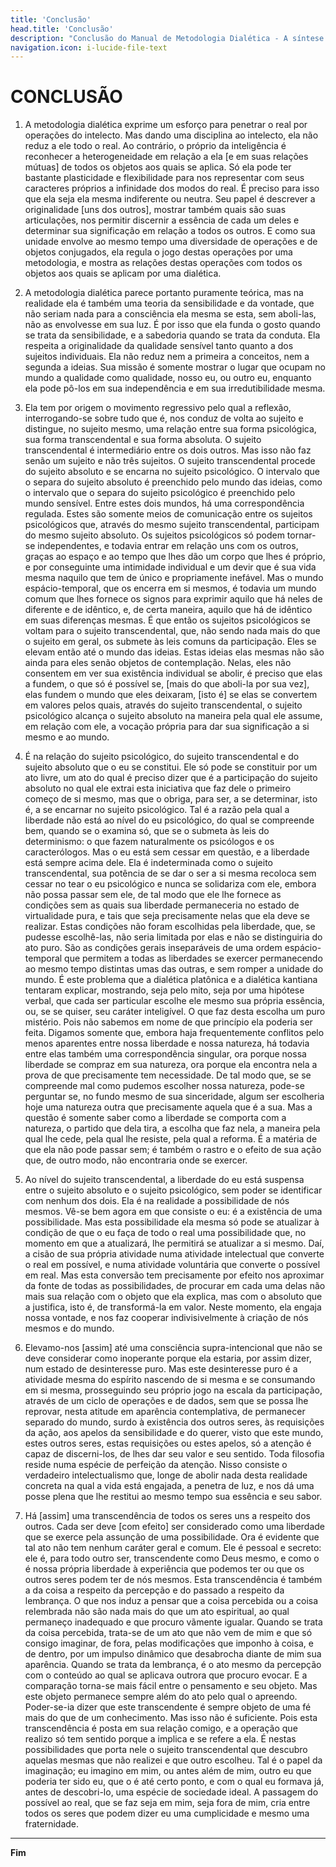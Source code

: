 ```yaml
---
title: 'Conclusão'
head.title: 'Conclusão'
description: "Conclusão do Manual de Metodologia Dialética - A síntese final da metodologia dialética e suas implicações"
navigation.icon: i-lucide-file-text
---
```


# CONCLUSÃO

1. A metodologia dialética exprime um esforço para penetrar o real por operações do intelecto. Mas dando uma disciplina ao intelecto, ela não reduz a ele todo o real. Ao contrário, o próprio da inteligência é reconhecer a heterogeneidade em relação a ela [e em suas relações mútuas] de todos os objetos aos quais se aplica. Só ela pode ter bastante plasticidade e flexibilidade para nos representar com seus caracteres próprios a infinidade dos modos do real. É preciso para isso que ela seja ela mesma indiferente ou neutra. Seu papel é descrever a originalidade [uns dos outros], mostrar também quais são suas articulações, nos permitir discernir a essência de cada um deles e determinar sua significação em relação a todos os outros. E como sua unidade envolve ao mesmo tempo uma diversidade de operações e de objetos conjugados, ela regula o jogo destas operações por uma metodologia, e mostra as relações destas operações com todos os objetos aos quais se aplicam por uma dialética.

2. A metodologia dialética parece portanto puramente teórica, mas na realidade ela é também uma teoria da sensibilidade e da vontade, que não seriam nada para a consciência ela mesma se esta, sem aboli-las, não as envolvesse em sua luz. É por isso que ela funda o gosto quando se trata da sensibilidade, e a sabedoria quando se trata da conduta. Ela respeita a originalidade da qualidade sensível tanto quanto a dos sujeitos individuais. Ela não reduz nem a primeira a conceitos, nem a segunda a ideias. Sua missão é somente mostrar o lugar que ocupam no mundo a qualidade como qualidade, nosso eu, ou outro eu, enquanto ela pode pô-los em sua independência e em sua irredutibilidade mesma.

3. Ela tem por origem o movimento regressivo pelo qual a reflexão, interrogando-se sobre tudo que é, nos conduz de volta ao sujeito e distingue, no sujeito mesmo, uma relação entre sua forma psicológica, sua forma transcendental e sua forma absoluta. O sujeito transcendental é intermediário entre os dois outros. Mas isso não faz senão um sujeito e não três sujeitos. O sujeito transcendental procede do sujeito absoluto e se encarna no sujeito psicológico. O intervalo que o separa do sujeito absoluto é preenchido pelo mundo das ideias, como o intervalo que o separa do sujeito psicológico é preenchido pelo mundo sensível. Entre estes dois mundos, há uma correspondência regulada. Estes são somente meios de comunicação entre os sujeitos psicológicos que, através do mesmo sujeito transcendental, participam do mesmo sujeito absoluto. Os sujeitos psicológicos só podem tornar-se independentes, e todavia entrar em relação uns com os outros, graças ao espaço e ao tempo que lhes dão um corpo que lhes é próprio, e por conseguinte uma intimidade individual e um devir que é sua vida mesma naquilo que tem de único e propriamente inefável. Mas o mundo espácio-temporal, que os encerra em si mesmos, é todavia um mundo comum que lhes fornece os signos para exprimir aquilo que há neles de diferente e de idêntico, e, de certa maneira, aquilo que há de idêntico em suas diferenças mesmas. É que então os sujeitos psicológicos se voltam para o sujeito transcendental, que, não sendo nada mais do que o sujeito em geral, os submete às leis comuns da participação. Eles se elevam então até o mundo das ideias. Estas ideias elas mesmas não são ainda para eles senão objetos de contemplação. Nelas, eles não consentem em ver sua existência individual se abolir, é preciso que elas a fundem, o que só é possível se, [mais do que aboli-la por sua vez], elas fundem o mundo que eles deixaram, [isto é] se elas se convertem em valores pelos quais, através do sujeito transcendental, o sujeito psicológico alcança o sujeito absoluto na maneira pela qual ele assume, em relação com ele, a vocação própria para dar sua significação a si mesmo e ao mundo.

4. É na relação do sujeito psicológico, do sujeito transcendental e do sujeito absoluto que o eu se constitui. Ele só pode se constituir por um ato livre, um ato do qual é preciso dizer que é a participação do sujeito absoluto no qual ele extrai esta iniciativa que faz dele o primeiro começo de si mesmo, mas que o obriga, para ser, a se determinar, isto é, a se encarnar no sujeito psicológico. Tal é a razão pela qual a liberdade não está ao nível do eu psicológico, do qual se compreende bem, quando se o examina só, que se o submeta às leis do determinismo: o que fazem naturalmente os psicólogos e os caracterólogos. Mas o eu está sem cessar em questão, e a liberdade está sempre acima dele. Ela é indeterminada como o sujeito transcendental, sua potência de se dar o ser a si mesma recoloca sem cessar no tear o eu psicológico e nunca se solidariza com ele, embora não possa passar sem ele, de tal modo que ele lhe fornece as condições sem as quais sua liberdade permaneceria no estado de virtualidade pura, e tais que seja precisamente nelas que ela deve se realizar. Estas condições não foram escolhidas pela liberdade, que, se pudesse escolhê-las, não seria limitada por elas e não se distinguiria do ato puro. São as condições gerais inseparáveis de uma ordem espácio-temporal que permitem a todas as liberdades se exercer permanecendo ao mesmo tempo distintas umas das outras, e sem romper a unidade do mundo. É este problema que a dialética platônica e a dialética kantiana tentaram explicar, mostrando, seja pelo mito, seja por uma hipótese verbal, que cada ser particular escolhe ele mesmo sua própria essência, ou, se se quiser, seu caráter inteligível. O que faz desta escolha um puro mistério. Pois não sabemos em nome de que princípio ela poderia ser feita. Digamos somente que, embora haja frequentemente conflitos pelo menos aparentes entre nossa liberdade e nossa natureza, há todavia entre elas também uma correspondência singular, ora porque nossa liberdade se compraz em sua natureza, ora porque ela encontra nela a prova de que precisamente tem necessidade. De tal modo que, se se compreende mal como pudemos escolher nossa natureza, pode-se perguntar se, no fundo mesmo de sua sinceridade, algum ser escolheria hoje uma natureza outra que precisamente aquela que é a sua. Mas a questão é somente saber como a liberdade se comporta com a natureza, o partido que dela tira, a escolha que faz nela, a maneira pela qual lhe cede, pela qual lhe resiste, pela qual a reforma. É a matéria de que ela não pode passar sem; é também o rastro e o efeito de sua ação que, de outro modo, não encontraria onde se exercer.

5. Ao nível do sujeito transcendental, a liberdade do eu está suspensa entre o sujeito absoluto e o sujeito psicológico, sem poder se identificar com nenhum dos dois. Ela é na realidade a possibilidade de nós mesmos. Vê-se bem agora em que consiste o eu: é a existência de uma possibilidade. Mas esta possibilidade ela mesma só pode se atualizar à condição de que o eu faça de todo o real uma possibilidade que, no momento em que a atualizará, lhe permitirá se atualizar a si mesmo. Daí, a cisão de sua própria atividade numa atividade intelectual que converte o real em possível, e numa atividade voluntária que converte o possível em real. Mas esta conversão tem precisamente por efeito nos aproximar da fonte de todas as possibilidades, de procurar em cada uma delas não mais sua relação com o objeto que ela explica, mas com o absoluto que a justifica, isto é, de transformá-la em valor. Neste momento, ela engaja nossa vontade, e nos faz cooperar indivisivelmente à criação de nós mesmos e do mundo.

6. Elevamo-nos [assim] até uma consciência supra-intencional que não se deve considerar como inoperante porque ela estaria, por assim dizer, num estado de desinteresse puro. Mas este desinteresse puro é a atividade mesma do espírito nascendo de si mesma e se consumando em si mesma, prosseguindo seu próprio jogo na escala da participação, através de um ciclo de operações e de dados, sem que se possa lhe reprovar, nesta atitude em aparência contemplativa, de permanecer separado do mundo, surdo à existência dos outros seres, às requisições da ação, aos apelos da sensibilidade e do querer, visto que este mundo, estes outros seres, estas requisições ou estes apelos, só a atenção é capaz de discerni-los, de lhes dar seu valor e seu sentido. Toda filosofia reside numa espécie de perfeição da atenção. Nisso consiste o verdadeiro intelectualismo que, longe de abolir nada desta realidade concreta na qual a vida está engajada, a penetra de luz, e nos dá uma posse plena que lhe restitui ao mesmo tempo sua essência e seu sabor.

7. Há [assim] uma transcendência de todos os seres uns a respeito dos outros. Cada ser deve [com efeito] ser considerado como uma liberdade que se exerce pela assunção de uma possibilidade. Ora é evidente que tal ato não tem nenhum caráter geral e comum. Ele é pessoal e secreto: ele é, para todo outro ser, transcendente como Deus mesmo, e como o é nossa própria liberdade à experiência que podemos ter ou que os outros seres podem ter de nós mesmos. Esta transcendência é também a da coisa a respeito da percepção e do passado a respeito da lembrança. O que nos induz a pensar que a coisa percebida ou a coisa relembrada não são nada mais do que um ato espiritual, ao qual permaneço inadequado e que procuro vãmente igualar. Quando se trata da coisa percebida, trata-se de um ato que não vem de mim e que só consigo imaginar, de fora, pelas modificações que imponho à coisa, e de dentro, por um impulso dinâmico que desabrocha diante de mim sua aparência. Quando se trata da lembrança, é o ato mesmo da percepção com o conteúdo ao qual se aplicava outrora que procuro evocar. E a comparação torna-se mais fácil entre o pensamento e seu objeto. Mas este objeto permanece sempre além do ato pelo qual o apreendo. Poder-se-ia dizer que este transcendente é sempre objeto de uma fé mais do que de um conhecimento. Mas isso não é suficiente. Pois esta transcendência é posta em sua relação comigo, e a operação que realizo só tem sentido porque a implica e se refere a ela. É nestas possibilidades que porta nele o sujeito transcendental que descubro aquelas mesmas que não realizei e que outro escolheu. Tal é o papel da imaginação; eu imagino em mim, ou antes além de mim, outro eu que poderia ter sido eu, que o é até certo ponto, e com o qual eu formava já, antes de descobri-lo, uma espécie de sociedade ideal. A passagem do possível ao real, que se faz seja em mim, seja fora de mim, cria entre todos os seres que podem dizer eu uma cumplicidade e mesmo uma fraternidade.

---

**Fim**
